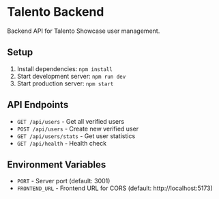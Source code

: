 # Talento Backend

Backend API for Talento Showcase user management.

## Setup

1. Install dependencies: `npm install`
2. Start development server: `npm run dev`
3. Start production server: `npm start`

## API Endpoints

- `GET /api/users` - Get all verified users
- `POST /api/users` - Create new verified user
- `GET /api/users/stats` - Get user statistics
- `GET /api/health` - Health check

## Environment Variables

- `PORT` - Server port (default: 3001)
- `FRONTEND_URL` - Frontend URL for CORS (default: http://localhost:5173)


